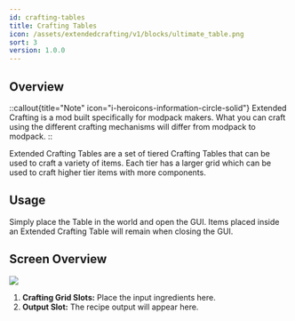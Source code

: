 ```yaml
---
id: crafting-tables
title: Crafting Tables
icon: /assets/extendedcrafting/v1/blocks/ultimate_table.png
sort: 3
version: 1.0.0
---
```


## Overview

::callout{title="Note" icon="i-heroicons-information-circle-solid"}
Extended Crafting is a mod built specifically for modpack makers. What you can craft using the different crafting mechanisms will differ from modpack to modpack.
::

Extended Crafting Tables are a set of tiered Crafting Tables that can be used to craft a variety of items. Each tier has a larger grid which can be used to craft higher tier items with more components.

## Usage

Simply place the Table in the world and open the GUI. Items placed inside an Extended Crafting Table will remain when closing the GUI.

## Screen Overview

![](/assets/extendedcrafting/v1/screens/table_screen.png)

1. **Crafting Grid Slots:** Place the input ingredients here.
2. **Output Slot:** The recipe output will appear here.
